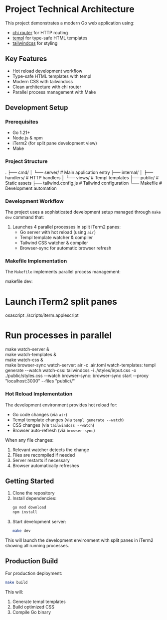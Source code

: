 # Project Technical Architecture

This project demonstrates a modern Go web application using:
- [chi router](https://github.com/go-chi/chi) for HTTP routing
- [templ](https://github.com/a-h/templ) for type-safe HTML templates
- [tailwindcss](https://tailwindcss.com/) for styling

## Key Features

- Hot reload development workflow
- Type-safe HTML templates with templ
- Modern CSS with tailwindcss
- Clean architecture with chi router
- Parallel process management with Make

## Development Setup

### Prerequisites

- Go 1.21+
- Node.js & npm
- iTerm2 (for split pane development view)
- Make

### Project Structure

.
├── cmd/
│ └── server/ # Main application entry
├── internal/
│ ├── handlers/ # HTTP handlers
│ └── views/ # Templ templates
├── public/ # Static assets
├── tailwind.config.js # Tailwind configuration
└── Makefile # Development automation

### Development Workflow

The project uses a sophisticated development setup managed through `make dev` command that:

1. Launches 4 parallel processes in split iTerm2 panes:
   - Go server with hot reload (using `air`)
   - Templ template watcher & compiler
   - Tailwind CSS watcher & compiler
   - Browser-sync for automatic browser refresh

### Makefile Implementation

The `Makefile` implements parallel process management:


makefile
dev:
# Launch iTerm2 split panes
osascript ./scripts/iterm.applescript
# Run processes in parallel
make watch-server & \
make watch-templates & \
make watch-css & \
make browser-sync
watch-server:
air -c .air.toml
watch-templates:
templ generate --watch
watch-css:
tailwindcss -i ./styles/input.css -o ./public/styles.css --watch
browser-sync:
browser-sync start --proxy "localhost:3000" --files "public//"

### Hot Reload Implementation

The development environment provides hot reload for:

- Go code changes (via `air`)
- Templ template changes (via `templ generate --watch`)
- CSS changes (via `tailwindcss --watch`)
- Browser auto-refresh (via `browser-sync`)

When any file changes:
1. Relevant watcher detects the change
2. Files are recompiled if needed
3. Server restarts if necessary
4. Browser automatically refreshes

## Getting Started

1. Clone the repository
2. Install dependencies:
   ```bash
   go mod download
   npm install
   ```
3. Start development server:
   ```bash
   make dev
   ```

This will launch the development environment with split panes in iTerm2 showing all running processes.

## Production Build

For production deployment:

```bash
make build
```

This will:
1. Generate templ templates
2. Build optimized CSS
3. Compile Go binary



